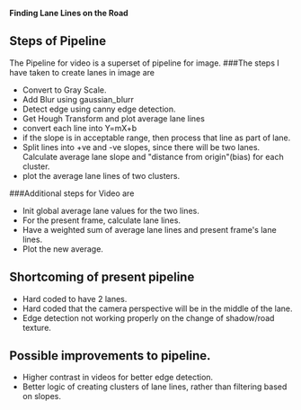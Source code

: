 
**Finding Lane Lines on the Road**

## Steps of Pipeline

The Pipeline for video is a superset of pipeline for image.
###The steps I have taken to create lanes in image are
* Convert to Gray Scale.
* Add Blur using gaussian_blurr
* Detect edge using canny edge detection.
* Get Hough Transform and plot average lane lines
* convert each line into Y=mX+b
* if the slope is in acceptable range, then process that line as part of lane.
* Split lines into +ve and -ve slopes, since there will be two lanes. Calculate average lane slope and "distance from origin"(bias) for each cluster.
* plot the average lane lines of two clusters.

###Additional steps for Video are
* Init global average lane values for the two lines.
* For the present frame, calculate lane lines.
* Have a weighted sum of average lane lines and present frame's lane lines.
* Plot the new average.

## Shortcoming of present pipeline
* Hard coded to have 2 lanes.
* Hard coded that the camera perspective will be in the middle of the lane.
* Edge detection not working properly on the change of shadow/road texture.


## Possible improvements to pipeline.
* Higher contrast in videos for better edge detection.
* Better logic of creating clusters of lane lines, rather than filtering based on slopes.
